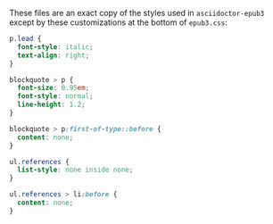 These files are an exact copy of the styles used in `asciidoctor-epub3` except by these customizations at the bottom of `epub3.css`:


```css
p.lead {
  font-style: italic;
  text-align: right;
}

blockquote > p {
  font-size: 0.95em;
  font-style: normal;
  line-height: 1.2;
}

blockquote > p:first-of-type::before {
  content: none;
}

ul.references {
  list-style: none inside none;
}

ul.references > li:before {
  content: none;
}
```
